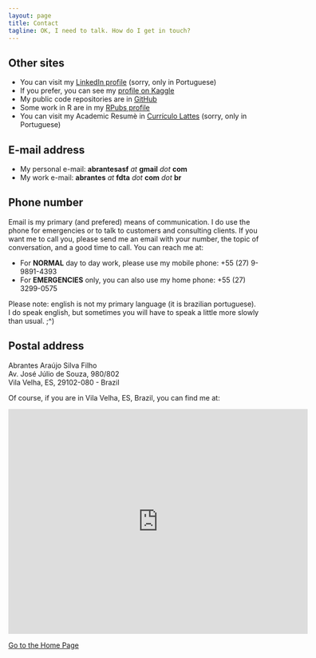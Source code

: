 ```yaml
---
layout: page
title: Contact
tagline: OK, I need to talk. How do I get in touch?
---
```


## Other sites

- You can visit my [LinkedIn profile](https://www.linkedin.com/in/abrantes-filho) (sorry, only in Portuguese)
- If you prefer, you can see my [profile on Kaggle](https://www.kaggle.com/abrantesasf)
- My public code repositories are in [GitHub](https://github.com/abrantesasf)
- Some work in R are in my [RPubs profile](https://rpubs.com/abrantesasf)
- You can visit my Academic Resumè in [Currículo Lattes](http://lattes.cnpq.br/1741993179407695) (sorry, only in Portuguese)

## E-mail address

- My personal e-mail: **abrantesasf** _at_ **gmail** _dot_ **com**
- My work e-mail: **abrantes** _at_ **fdta** _dot_ **com** _dot_ **br**

## Phone number

Email is my primary (and prefered) means of communication. I do use the phone for emergencies or to talk to customers
and consulting clients. If you want me to call you, please send me an email with your number, the topic of conversation,
and a good time to call. You can reach me at:

- For **NORMAL** day to day work, please use my mobile phone: +55 (27) 9-9891-4393
- For **EMERGENCIES** only, you can also use my home phone: +55 (27) 3299-0575

Please note: english is not my primary language (it is brazilian portuguese). I do speak english, but sometimes you
will have to speak a little more slowly than usual. ;^)

## Postal address

Abrantes Araújo Silva Filho<br />
Av. José Júlio de Souza, 980/802<br />
Vila Velha, ES, 29102-080 - Brazil

Of course, if you are in Vila Velha, ES, Brazil, you can find me at:
<iframe src="https://www.google.com/maps/embed?pb=!1m18!1m12!1m3!1d935.1527784187822!2d-40.29251417084319!3d-20.357677999147853!2m3!1f0!2f0!3f0!3m2!1i1024!2i768!4f13.1!3m3!1m2!1s0xb8160b9471a6f3%3A0xae8596f1e4cbdd14!2sEd+Gard%C3%AAnia!5e0!3m2!1spt-BR!2sbr!4v1508120168868" width="600" height="450" frameborder="0" style="border:0" allowfullscreen></iframe>

[Go to the Home Page](./)

